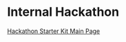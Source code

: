 # Internal Hackathon






[Hackathon Starter Kit Main Page](https://github.com/microsoft/hackathon-starter-kit/)